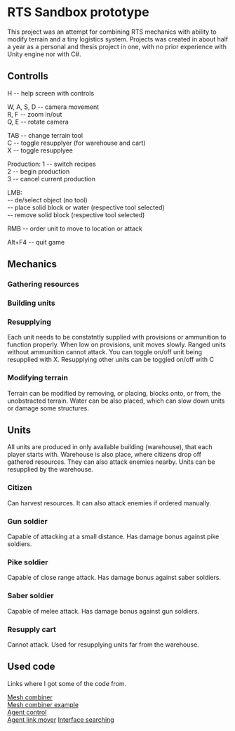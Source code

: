 # RTS Sandbox prototype
This project was an attempt for combining RTS mechanics with ability to modify terrain and a tiny logistics system. Projects was created in about half a year as a personal and thesis project in one, with no prior experience with Unity engine nor with C#.


## Controlls

H -- help screen with controls

W, A, S, D -- camera movement\
R, F -- zoom in/out\
Q, E -- rotate camera

TAB -- change terrain tool\
C -- toggle resupplyer (for warehouse and cart)\
X -- toggle resupplyee

Production:
1 -- switch recipes\
2 -- begin production\
3 -- cancel current production

LMB:\
-- de/select object (no tool)\
-- place solid block or water (respective tool selected)\
-- remove solid block (respective tool selected)

RMB -- order unit to move to location or attack

Alt+F4 -- quit game

## Mechanics

### Gathering resources

### Building units

### Resupplying
Each unit needs to be constatntly supplied with provisions or ammunition to function properly. When low on provisions, unit moves slowly. Ranged units without ammunition cannot attack.
You can toggle on/off unit being resupplied with X.
Resupplying other units can be toggled on/off with C

### Modifying terrain
Terrain can be modified by removing, or placing, blocks onto, or from, the unobstracted terrain. Water can be also placed, which can slow down units or damage some structures.


## Units
All units are produced in only available building (warehouse), that each player starts with. Warehouse is also place, where citizens drop off gathered resources. They can also attack enemies nearby. Units can be resupplied by the warehouse.

### Citizen
Can harvest resources. It can also attack enemies if ordered manually.

### Gun soldier
Capable of attacking at a small distance. Has damage bonus against pike soldiers.

### Pike soldier
Capable of close range attack. Has damage bonus against saber soldiers.

### Saber soldier
Capable of melee attack. Has damage bonus against gun soldiers.

### Resupply cart
Cannot attack. Used for resupplying units far from the warehouse.


## Used code
Links where I got some of the code from. 

[Mesh combiner](https://github.com/pharan/Unity-MeshSaver/blob/master/MeshSaver/Editor/MeshSaverEditor.cs)\
[Mesh combiner example](https://gist.github.com/yigiteren/551f693e62b5f39baaba7536fa2c4680)\
[Agent control](https://answers.unity.com/questions/1650130/change-agenttype-at-runtime.html)\
[Agent link mover](https://github.com/Unity-Technologies/NavMeshComponents/blob/master/Assets/Examples/Scripts/AgentLinkMover.cs)
[Interface searching](https://forum.unity.com/threads/how-to-get-all-components-on-an-object-that-implement-an-interface.101028/)

